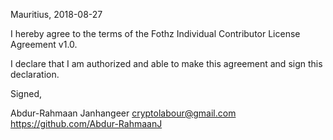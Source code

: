 Mauritius, 2018-08-27

I hereby agree to the terms of the Fothz Individual Contributor License
Agreement v1.0.

I declare that I am authorized and able to make this agreement and sign this
declaration.

Signed,

Abdur-Rahmaan Janhangeer cryptolabour@gmail.com https://github.com/Abdur-RahmaanJ
